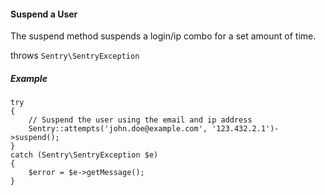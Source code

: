 #### Suspend a User

The suspend method suspends a login/ip combo for a set amount of time.

throws `Sentry\SentryException`

##### Example

	try
	{
		// Suspend the user using the email and ip address
		Sentry::attempts('john.doe@example.com', '123.432.2.1')->suspend();
	}
	catch (Sentry\SentryException $e)
	{
		$error = $e->getMessage();
	}
